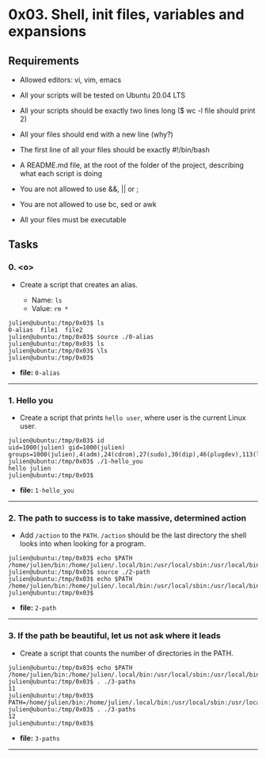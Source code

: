 # 0x03. Shell, init files, variables and expansions

## Requirements

- Allowed editors: vi, vim, emacs

- All your scripts will be tested on Ubuntu 20.04 LTS

- All your scripts should be exactly two lines long ($ wc -l file should print 2)

- All your files should end with a new line (why?)

- The first line of all your files should be exactly #!/bin/bash

- A README.md file, at the root of the folder of the project, describing what each script is doing

- You are not allowed to use &&, || or ;

- You are not allowed to use bc, sed or awk

- All your files must be executable

## Tasks

### 0. &lt;o&gt;

- Create a script that creates an alias.

    - Name: `ls`
    - Value: `rm *`

```plaintext
julien@ubuntu:/tmp/0x03$ ls
0-alias  file1  file2
julien@ubuntu:/tmp/0x03$ source ./0-alias 
julien@ubuntu:/tmp/0x03$ ls
julien@ubuntu:/tmp/0x03$ \ls
julien@ubuntu:/tmp/0x03$ 
```
- **file:** `0-alias`

---

### 1. Hello you

- Create a script that prints `hello user`, where user is the current Linux user.

```plaintext
julien@ubuntu:/tmp/0x03$ id
uid=1000(julien) gid=1000(julien) groups=1000(julien),4(adm),24(cdrom),27(sudo),30(dip),46(plugdev),113(lpadmin),128(sambashare)
julien@ubuntu:/tmp/0x03$ ./1-hello_you 
hello julien
julien@ubuntu:/tmp/0x03$ 
```

- **file:** `1-hello_you`

---

### 2. The path to success is to take massive, determined action

- Add `/action` to the `PATH`. `/action` should be the last directory the shell looks into when looking for a program.

```plaintext
julien@ubuntu:/tmp/0x03$ echo $PATH
/home/julien/bin:/home/julien/.local/bin:/usr/local/sbin:/usr/local/bin:/usr/sbin:/usr/bin:/sbin:/bin:/usr/games:/usr/local/games:/snap/bin
julien@ubuntu:/tmp/0x03$ source ./2-path 
julien@ubuntu:/tmp/0x03$ echo $PATH
/home/julien/bin:/home/julien/.local/bin:/usr/local/sbin:/usr/local/bin:/usr/sbin:/usr/bin:/sbin:/bin:/usr/games:/usr/local/games:/snap/bin:/action
julien@ubuntu:/tmp/0x03$ 
```
- **file:** `2-path`

---

### 3. If the path be beautiful, let us not ask where it leads

- Create a script that counts the number of directories in the PATH.

```plaintext
julien@ubuntu:/tmp/0x03$ echo $PATH
/home/julien/bin:/home/julien/.local/bin:/usr/local/sbin:/usr/local/bin:/usr/sbin:/usr/bin:/sbin:/bin:/usr/games:/usr/local/games:/snap/bin
julien@ubuntu:/tmp/0x03$ . ./3-paths 
11
julien@ubuntu:/tmp/0x03$ PATH=/home/julien/bin:/home/julien/.local/bin:/usr/local/sbin:/usr/local/bin:/usr/sbin:/usr/bin:/sbin:/bin:/usr/games:/usr/local/games:/snap/bin:::::/hello
julien@ubuntu:/tmp/0x03$ . ./3-paths 
12
julien@ubuntu:/tmp/0x03$ 
```

- **file:** `3-paths`

---


